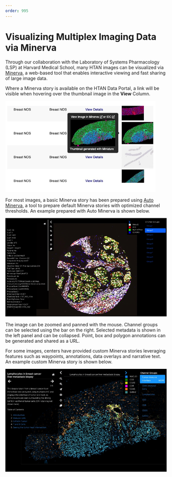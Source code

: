 ```yaml
---
order: 995
---
```


# Visualizing Multiplex Imaging Data via Minerva

Through our collaboration with the Laboratory of Systems Pharmacology (LSP) at Harvard Medical School, many HTAN images can be visualized via [Minerva](https://github.com/labsyspharm/minerva-story/wiki), a web-based tool that enables interactive viewing and fast sharing of large image data.

Where a Minerva story is available on the HTAN Data Portal, a link will be visible when hovering over the thumbnail image in the **View** Column.

![HTAN Portal:  Links to Minerva](../img/minerva1.png)

For most images, a basic Minerva story has been prepared using [Auto Minerva](https://github.com/jmuhlich/auto-minerva), a tool to prepare default Minerva stories with optimized channel thresholds. An example prepared with Auto Minerva is shown below.

![HTAN Portal:  Auto Minerva Example](../img/minerva2.png)

The image can be zoomed and panned with the mouse. Channel groups can be selected using the bar on the right. Selected metadata is shown in the left panel and can be collapsed. Point, box and polygon annotations can be generated and shared as a URL.

For some images, centers have provided custom Minerva stories leveraging features such as waypoints, annotations, data overlays and narrative text. An example custom Minerva story is shown below.

![HTAN Portal:  Curated Minerva Example](../img/minerva3.png)

